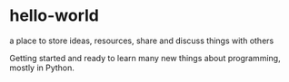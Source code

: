 # hello-world
a place to store ideas, resources, share and discuss things with others

Getting started and ready to learn many new things about programming, mostly in Python.
